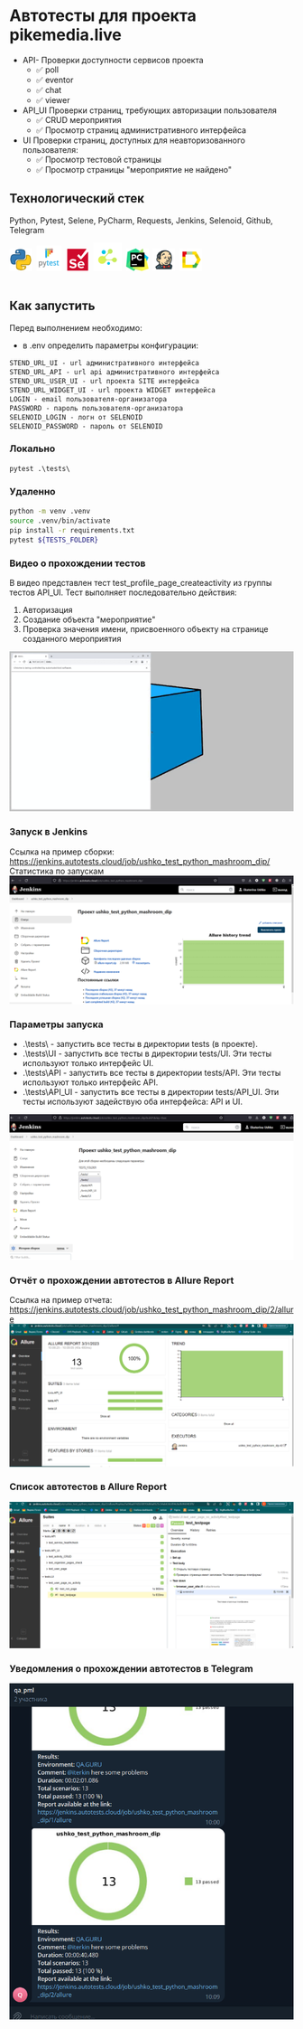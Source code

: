 # Автотесты для проекта pikemedia.live

* API- Проверки доступности сервисов проекта
  * ✅ poll
  * ✅ eventor
  * ✅ chat
  * ✅ viewer
* API_UI Проверки страниц, требующих авторизации пользователя
  * ✅ CRUD мероприятия
  * ✅ Просмотр страниц административного интерфейса
* UI Проверки страниц, доступных для неавторизованного пользователя:
  * ✅ Просмотр тестовой страницы
  * ✅ Просмотр страницы "мероприятие не найдено"


## Технологический стек
Python, Pytest, Selene, PyCharm, Requests, Jenkins, Selenoid, Github, Telegram

<p  align="left">
<div>
  <img src="https://github.com/Yunaika/yunaika/blob/main/img/logos/python.webp" title="Python" alt="Python" width="40" height="40"/>&nbsp;
  <img src="https://github.com/Yunaika/yunaika/blob/main/img/logos/pytest.png" title="Pytest" alt="Pytest" width="45" height="45"/>&nbsp; 
  <img src="https://github.com/Yunaika/yunaika/blob/main/img/logos/selenium-original.svg" title="Selenium" alt="Selenium" width="40" height="40"/>&nbsp;  
  <img src="https://github.com/Yunaika/yunaika/blob/main/img/logos/selene.png" title="Selene" alt="Selene" width="50" height="50"/>&nbsp; 
  <img src="https://github.com/Yunaika/yunaika/blob/main/img/logos/pycharm.png" title="PyCharm" alt="PyCharm" width="40" height="40"/>&nbsp;    
  <img src="https://github.com/Yunaika/yunaika/blob/main/img/logos/jenkins.png" title="Jenkins" alt="Jenkins" width="40" height="40"/>&nbsp;
  <img src="https://github.com/Yunaika/yunaika/blob/main/img/logos/Allure.svg" title="Allure Report" alt="Allure Report" width="40" height="40"/>&nbsp; 
</div>
<br>

## Как запустить
Перед выполнением необходимо:
* в .env определить параметры конфигурации:
```
STEND_URL_UI - url административного интерфейса
STEND_URL_API - url api административного интерфейса
STEND_URL_USER_UI - url проекта SITE интерфейса
STEND_URL_WIDGET_UI - url проекта WIDGET интерфейса
LOGIN - email пользователя-организатора
PASSWORD - пароль пользователя-организатора
SELENOID_LOGIN - логн от SELENOID
SELENOID_PASSWORD - пароль от SELENOID
```

### Локально
```
pytest .\tests\  
```

### Удаленно
```bash
python -m venv .venv
source .venv/bin/activate
pip install -r requirements.txt
pytest ${TESTS_FOLDER}
```

### Видео о прохождении тестов
В видео представлен тест test_profile_page_createactivity из группы тестов API_UI.
Тест выполняет последовательно действия:
1. Авторизация
2. Создание объекта "мероприятие"
3. Проверка значения имени, присвоенного объекту на странице созданного мероприятия
<img src="resource/test_VID.gif" alt="video test" border="0">

### Запуск в Jenkins
Ссылка на пример сборки: https://jenkins.autotests.cloud/job/ushko_test_python_mashroom_dip/
Статистика по запускам <br >
<img src="resource/img-1.png" alt="Статистика по запускам" border="0">

### Параметры запуска <br >
* .\tests\  - запустить все тесты в директории tests (в проекте).
* .\tests\UI  - запустить все тесты в директории tests/UI. Эти тесты используют только интерфейс UI.
* .\tests\API - запустить все тесты в директории tests/API. Эти тесты используют только интерфейс API.
* .\tests\API_UI  - запустить все тесты в директории tests/API_UI. Эти тесты используют задействую оба интерфейса: API и UI.
<img src="resource/img-2.png" alt="Jenkins" border="0">

### Отчёт о прохождении автотестов в Allure Report
Ссылка на пример отчета: https://jenkins.autotests.cloud/job/ushko_test_python_mashroom_dip/2/allure
<img src="resource/img-3.png" alt="Allure-Report" border="0">

### Список автотестов в Allure Report
<img src="resource/img-4.png" alt="Allure-Report-2" border="0">

### Уведомления о прохождении автотестов в Telegram
<img src="resource/img-5.png" alt="telegram-bot" border="0">